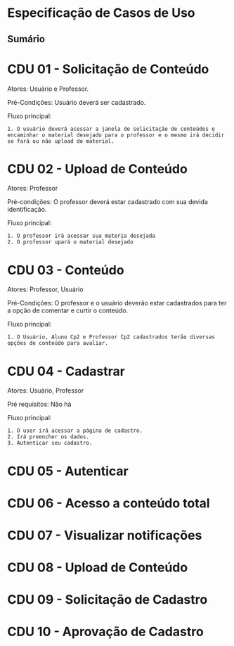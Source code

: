 # Especificação de Casos de Uso

## Sumário


# CDU 01 - Solicitação de Conteúdo
 
 Atores: Usuário e Professor.
 
 Pré-Condições: Usuário deverá ser cadastrado. 
 
 Fluxo principal:
	
	1. O usuário deverá acessar a janela de solicitação de conteúdos e encaminhar o material desejado para o professor e o mesmo irá decidir se fará ou não upload do material.	


# CDU 02 - Upload de Conteúdo

Atores: Professor

Pré-condições: O professor deverá estar cadastrado com sua devida identificação.

Fluxo principal:
	
	1. O professor irá acessar sua materia desejada
	2. O professor upará o material desejado
	
# CDU 03 - Conteúdo

Atores: Professor, Usuário

Pré-Condições: O professor e o usuário deverão estar cadastrados para ter a opção de comentar e curtir o conteúdo.

Fluxo principal:

	1. O Usuário, Aluno Cp2 e Professor Cp2 cadastrados terão diversas opções de conteúdo para avaliar. 

# CDU 04 - Cadastrar

Atores: Usuário, Professor 

Pré requisitos: Não há

Fluxo principal: 

	1. O user irá acessar a página de cadastro.
	2. Irá preencher os dados.
	3. Autenticar seu cadastro.

# CDU 05 - Autenticar

# CDU 06 - Acesso a conteúdo total

# CDU 07 - Visualizar notificações

# CDU 08 - Upload de Conteúdo

# CDU 09 - Solicitação de Cadastro

# CDU 10 - Aprovação de Cadastro
